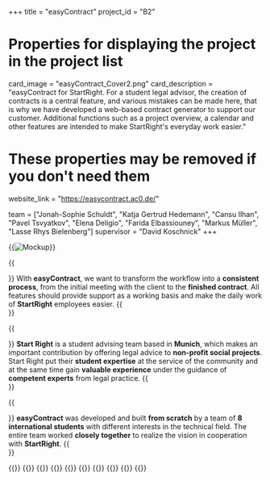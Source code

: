 +++
title = "easyContract"
project_id = "B2"

# Properties for displaying the project in the project list
card_image = "easyContract_Cover2.png"
card_description = "easyContract for StartRight. For a student legal advisor, the creation of contracts is a central feature, and various mistakes can be made here, that is why we have developed a web-based contract generator to support our customer. Additional functions such as a project overview, a calendar and other features are intended to make StartRight's everyday work easier."

# These properties may be removed if you don't need them
website_link = "https://easycontract.ac0.de/"

team = ["Jonah-Sophie Schuldt", "Katja Gertrud Hedemann", "Cansu Ilhan", "Pavel Tsvyatkov", "Elena Deligio", "Farida Elbassiouney", "Markus Müller", "Lasse Rhys Bielenberg"]
supervisor = "David Koschnick"
+++

{{<image src="mockup_index.png" alt="Mockup" >}}



{{<section title="Our Goal">}}
With **easyContract**, we want to transform the workflow into a **consistent process**, from the initial meeting with the client to the **finished contract**. All features should provide support as a working basis and make the daily work of **StartRight** employees easier.
{{</section>}}

{{<section title="Our Partner">}}
**Start Right** is a student advising team based in **Munich**, which makes an important contribution by offering legal advice to **non-profit social projects**. Start Right put their **student expertise** at the service of the community and at the same time gain **valuable experience** under the guidance of **competent experts** from legal practice.
{{</section>}}

{{<section title="The Team">}}
**easyContract** was developed and built **from scratch** by a team of **8 international students** with different interests in the technical field.
The entire team worked **closely together** to realize the vision in cooperation with **StartRight**.
{{</section >}}

{{<gallery>}}
{{<team-member image="jonah.jpeg" name="Jonah">}}
{{<team-member image="katja.jpeg" name="Katja">}}
{{<team-member image="cansu.jpeg" name="Cansu">}}
{{<team-member image="pavel.jpeg" name="Pavel">}}
{{<team-member image="elena.jpg" name="Elena">}}
{{<team-member image="farida.jpeg" name="Farida">}}
{{<team-member image="marcus.png" name="Marcus">}}
{{<team-member image="lasse.jpeg" name="Lasse">}}
{{</gallery>}}
